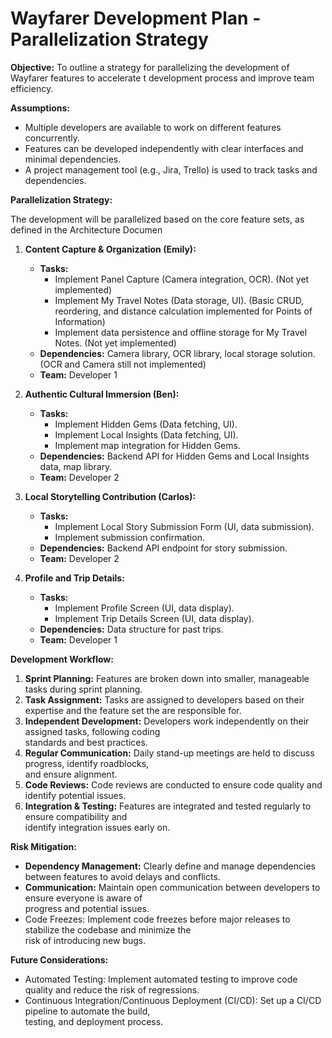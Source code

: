 # Wayfarer Development Plan - Parallelization Strategy
                                                                                                            
**Objective:** To outline a strategy for parallelizing the development of Wayfarer features to accelerate t 
development process and improve team efficiency.
                                                                                                            
**Assumptions:**
                                                                                                            
*   Multiple developers are available to work on different features concurrently.
*   Features can be developed independently with clear interfaces and minimal dependencies.
*   A project management tool (e.g., Jira, Trello) is used to track tasks and dependencies.

**Parallelization Strategy:**

The development will be parallelized based on the core feature sets, as defined in the Architecture Documen 

1.  **Content Capture & Organization (Emily):**
    *   **Tasks:**
        *   Implement Panel Capture (Camera integration, OCR). (Not yet implemented)
        *   Implement My Travel Notes (Data storage, UI). (Basic CRUD, reordering, and distance calculation implemented for Points of Information)
        *   Implement data persistence and offline storage for My Travel Notes. (Not yet implemented)
    *   **Dependencies:**  Camera library, OCR library, local storage solution. (OCR and Camera still not implemented)
    *   **Team:**  Developer 1

2.  **Authentic Cultural Immersion (Ben):**
    *   **Tasks:**
        *   Implement Hidden Gems (Data fetching, UI).
        *   Implement Local Insights (Data fetching, UI).
        *   Implement map integration for Hidden Gems.
    *   **Dependencies:**  Backend API for Hidden Gems and Local Insights data, map library.
    *   **Team:**  Developer 2

3.  **Local Storytelling Contribution (Carlos):**
    *   **Tasks:**
        *   Implement Local Story Submission Form (UI, data submission).
        *   Implement submission confirmation.
    *   **Dependencies:**  Backend API endpoint for story submission.
    *   **Team:**  Developer 2

4.  **Profile and Trip Details:**
    *   **Tasks:**
        *   Implement Profile Screen (UI, data display).
        *   Implement Trip Details Screen (UI, data display).
    *   **Dependencies:**  Data structure for past trips.
    *   **Team:**  Developer 1

**Development Workflow:**

1.  **Sprint Planning:**  Features are broken down into smaller, manageable tasks during sprint planning.   
2.  **Task Assignment:**  Tasks are assigned to developers based on their expertise and the feature set the 
are responsible for.
3.  **Independent Development:**  Developers work independently on their assigned tasks, following coding   
standards and best practices.
4.  **Regular Communication:**  Daily stand-up meetings are held to discuss progress, identify roadblocks,  
and ensure alignment.
5.  **Code Reviews:**  Code reviews are conducted to ensure code quality and identify potential issues.     
6.  **Integration & Testing:**  Features are integrated and tested regularly to ensure compatibility and    
identify integration issues early on.

**Risk Mitigation:**

*   **Dependency Management:**  Clearly define and manage dependencies between features to avoid delays and 
conflicts.
*   **Communication:**  Maintain open communication between developers to ensure everyone is aware of       
progress and potential issues.
*   Code Freezes: Implement code freezes before major releases to stabilize the codebase and minimize the   
risk of introducing new bugs.
                                                                                                            
**Future Considerations:**
                                                                                                            
*   Automated Testing: Implement automated testing to improve code quality and reduce the risk of
regressions.
*   Continuous Integration/Continuous Deployment (CI/CD): Set up a CI/CD pipeline to automate the build,    
testing, and deployment process.
